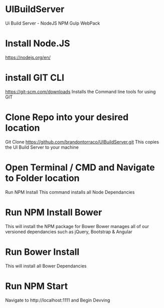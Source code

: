 # UIBuildServer
Ui Build Server - NodeJS NPM Gulp WebPack

# Install Node.JS
https://nodejs.org/en/

# install GIT CLI
https://git-scm.com/downloads
Installs the Command line tools for using GIT

# Clone Repo into your desired location
Git Clone https://github.com/brandontorraco/UIBuildServer.git
This copies the UI Build Server to your machine

# Open Terminal / CMD and Navigate to Folder location
Run NPM Install
This command installs all Node Dependancies

# Run NPM Install Bower
This will install the NPM package for Bower
Bower manages all of our versioned dependancies such as jQuery, Bootstrap & Angular

# Run Bower Install
This will install all Bower Dependancies

# Run NPM Start
Navigate to http://localhost:1111 and Begin Devving
